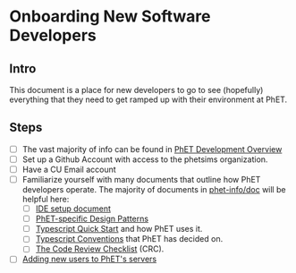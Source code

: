 # Onboarding New Software Developers

## Intro

This document is a place for new developers to go to see (hopefully) everything that they need to get ramped up with 
their environment at PhET.

## Steps

- [ ] The vast majority of info can be found in [PhET Development Overview](https://github.com/phetsims/phet-info/blob/master/doc/phet-development-overview.md)
- [ ] Set up a Github Account with access to the phetsims organization.
- [ ] Have a CU Email account
- [ ] Familiarize yourself with many documents that outline how PhET developers operate. The majority of documents in
  [phet-info/doc](https://github.com/phetsims/phet-info/tree/master/doc) will be helpful here:
  - [ ] [IDE setup document](https://github.com/phetsims/phet-info/blob/master/ide/idea/setup.md)
  - [ ] [PhET-specific Design Patterns](./phet-software-design-patterns.md)
  - [ ] [Typescript Quick Start](./typescript-quick-start.md) and how PhET uses it.
  - [ ] [Typescript Conventions](./typescript-conventions.md) that PhET has decided on.
  - [ ] [The Code Review Checklist](../checklists/code_review_checklist.md) (CRC).
- [ ] [Adding new users to PhET's servers](https://github.com/phetsims/website#adding-new-users-to-phets-servers-so-a-user-can-upload-a-dev-version-or-participate-in-web-development)
